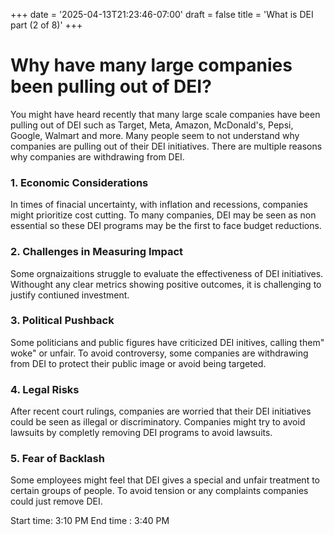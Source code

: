 +++
date = '2025-04-13T21:23:46-07:00'
draft = false
title = 'What is DEI part (2 of 8)'
+++

# Why have many large companies been pulling out of DEI?

You might have heard recently that many large scale companies have been pulling out of DEI such as Target, Meta, Amazon, McDonald's, Pepsi, Google, Walmart and more. Many people seem to not understand why companies are pulling out of their DEI initiatives. There are multiple reasons why companies are withdrawing from DEI. 

### 1.  Economic Considerations
In times of finacial uncertainty, with inflation and recessions, companies might prioritize cost cutting. To many companies, DEI may be seen as non essential so these DEI programs may be the first to face budget reductions.

### 2. Challenges in Measuring Impact
Some orgnaizaitions struggle to evaluate the effectiveness of DEI initiatives. Withought any clear metrics showing positive outcomes, it is challenging to justify contiuned investment.

### 3. Political Pushback
Some politicians and public figures have criticized DEI initives, calling them" woke" or unfair. To avoid controversy, some companies are withdrawing from DEI to protect their public image or avoid being targeted. 

### 4. Legal Risks
After recent court rulings, companies are worried that their DEI initiatives could be seen as illegal or discriminatory. Companies might try to avoid lawsuits by completly removing DEI programs to avoid lawsuits. 

### 5. Fear of Backlash
Some employees might feel that DEI gives a special and unfair treatment to certain groups of people. To avoid tension or any complaints companies could just remove DEI.

Start time: 3:10 PM
End time : 3:40 PM